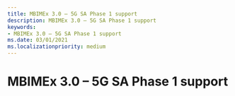 ```yaml
---
title: MBIMEx 3.0 – 5G SA Phase 1 support
description: MBIMEx 3.0 – 5G SA Phase 1 support
keywords:
- MBIMEx 3.0 – 5G SA Phase 1 support
ms.date: 03/01/2021
ms.localizationpriority: medium
---
```


# MBIMEx 3.0 – 5G SA Phase 1 support

